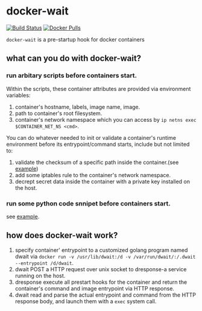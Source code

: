 # docker-wait
[![Build Status](https://travis-ci.org/jizhilong/docker-wait.svg?branch=master)](https://travis-ci.org/jizhilong/docker-wait)
[![Docker Pulls](https://img.shields.io/docker/pulls/jizhilong/docker-wait.svg)]()

`docker-wait` is a pre-startup hook for docker containers

## what can you do with docker-wait?
### run arbitary scripts before containers start.
Within the scripts, these container attributes are provided via environment variables:

1. container's hostname, labels, image name, image.
2. path to container's root filesystem.
3. container's network namespace which you can access by `ip netns exec $CONTAINER_NET_NS <cmd>`.

You can do whatever needed to init or validate a container's runtime environment before its entrypoint/command starts,
include but not limited to:

1. validate the checksum of a specific path inside the container.(see [example](examples/validate-checksum-of-bash))
2. add some iptables rule to the container's network namespace.
3. decrept secret data inside the container with a private key installed on the host.

### run some python code snnipet before containers start.
see [example](examples/customize-python-handler).

## how does docker-wait work?
1. specify container' entrypoint to a customized golang program named dwait via `docker run -v /usr/lib/dwait:/d -v /var/run/dwait/:/.dwait --entrypoint /d/dwait`.
2. dwait POST a HTTP request over unix socket to dresponse-a service running on the host.
3. dresponse execute all prestart hooks for the container and return the container's command and image entrypoint via HTTP response.
4. dwait read and parse the actual entrypoint and command from the HTTP response body, and launch them with a `exec` system call.
